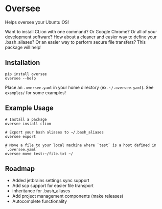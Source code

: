 # Oversee
Helps oversee your Ubuntu OS!

Want to install CLion with one command? Or Google Chrome? Or all of your development software? How about a cleaner and easier way to define your .bash_aliases? Or an easier way to perform secure file transfers? This package will help!


## Installation
```
pip install oversee
oversee --help
```

Place an `.oversee.yaml` in your home directory (ex. `~/.oversee.yaml`). See `examples/` for some examples!

## Example Usage
```
# Install a package
oversee install clion

# Export your bash aliases to ~/.bash_aliases
oversee export

# Move a file to your local machine where `test` is a host defined in `.oversee.yaml`
oversee move test:~/file.txt ~/
```

## Roadmap
- Added jetbrains settings sync support
- Add scp support for easier file transport
- inheritance for .bash_aliases
- Add project management components (make releases)
- Autocomplete functionality
